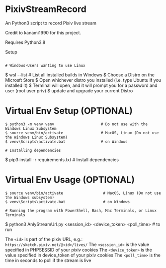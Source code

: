 # PixivStreamRecord
An Python3 script to record Pixiv live stream

Credit to kanami1990 for this project.

Requires Python3.8

Setup
```

# Windows-Users wanting to use Linux
```
$ wsl --list                               # List all installed builds in Windows
$ Choose a Distro on the Microsft Store
$ Open whichever distro you installed (i.e. type Ubuntu if you installed it)
$ Terminal will open, and it will prompt you for a password and user (root user priv)
$ update and upgrade your current Distro

# Virtual Env Setup (OPTIONAL)
```
$ python3 -m venv venv                     # Do not use with the Windows Linux Subsystem
$ source venv/bin/activate                 # MacOS, Linux (Do not use the Windows Linux Subsystem)
$ venv\Scripts\activate.bat                # on Windows

# Installing dependencies
```
$ pip3 install -r requirements.txt         # Install dependencies

# Virtual Env Usage (OPTIONAL)
```
$ source venv/bin/activate                  # MacOS, Linux (Do not use the Windows subsystem)
$ venv\Scripts\activate.bat                 # on Windows

# Running the program with PowerShell, Bash, Mac Terminals, or Linux Terminals
```
$ python3 AnlyStreamUrl.py <id> <session_id> <device_token> <poll_time> # to run

The `<id>` is part of the pixiv URL, e.g.: `https://sketch.pixiv.net/@<id>/lives/`
The `<session_id>` is the value specified in PHPSESSID of your pixiv cookies
The `<device_token>` is the value specified in device_token of your pixiv cookies
The `<poll_time>` is the time in seconds to poll if the stream is live